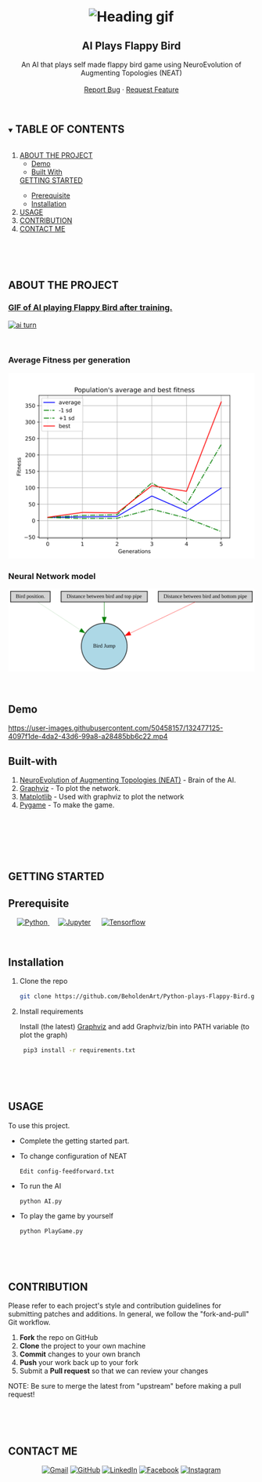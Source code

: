 <h1 align="center">
  <img src="https://media.giphy.com/media/npTd4shZ0Ms4JIXGyE/giphy.gif?cid=ecf05e47pogxlqsnalhha1qha0kbwb2winibudb1atl8slxn&rid=giphy.gif&ct=g" alt="Heading gif">
</h1>
<h2 align="center">AI Plays Flappy Bird </h2>

  <p align="center">
    An AI that plays self made flappy bird game using NeuroEvolution of Augmenting Topologies (NEAT)
    <br />
    <br />
    <a href="https://github.com/BeholdenArt/pyF1-2019/issues">Report Bug</a>
    ·
    <a href="https://github.com/BeholdenArt/pyF1-2019/issues">Request Feature</a>
  </p>
</p>


<!-- TABLE OF CONTENTS -->
<br />
<details open="open">
  <summary><h2 style="display: inline-block">TABLE OF CONTENTS</h2></summary>
  <ol>
    <li>
      <a href="#ABOUT-THE-PROJECT">ABOUT THE PROJECT</a>
      <ul>
        <li><a href="#Demo">Demo</a></li>
        <li><a href="#Built-with">Built With</a></li>
      </ul>
    </li>
      <a href="#GETTING-STARTED">GETTING STARTED</a>
      <ul>
        <li><a href="#Prerequisite">Prerequisite</a></li>
        <li><a href="#Installation">Installation</a></li>
      </ul>
    </li>
    <li><a href="#USAGE">USAGE</a></li>
    <li><a href="#CONTRIBUTION">CONTRIBUTION</a></li>
    <li><a href="#CONTACT-ME">CONTACT ME</a></li>
  </ol>
</details>


<br><br><br>
<!-- ABOUT THE PROJECT -->
## ABOUT THE PROJECT

<p align="center">
  <a href="https://github.com/BeholdenArt/Python-plays-Flappy-Bird">
      <h3>  GIF of AI playing Flappy Bird after training. </h3>
    <img src="Graph/ai turn.gif" alt="ai turn" width="960" height="540">
  </a>
</p>
<br />

<p align="left">
  <h3> Average Fitness per generation </h3>
  <a href="https://github.com/BeholdenArt/Python-plays-Flappy-Bird">
    <img src="Graph/avg_fitness.svg" alt="Average Fitness" >
  </a>
   <h3> Neural Network model </h3>
  <a href="https://github.com/BeholdenArt/Python-plays-Flappy-Bird">
    <img src="Graph/network.svg" alt="Neural Network" width="620">
  </a>
</p>
<br>


## Demo 


https://user-images.githubusercontent.com/50458157/132477125-4097f1de-4da2-43d6-99a8-a28485bb6c22.mp4



<!-- BUILT WITH -->
## Built-with
<ol>
  <li> <a href="https://neat-python.readthedocs.io/en/latest/index.html" target="_blank">NeuroEvolution of Augmenting Topologies (NEAT)</a> - Brain of the AI. </li> 
  <li> <a href="https://graphviz.org/documentation/" target="_blank">Graphviz</a> - To plot the network. </li> 
  <li> <a href="https://matplotlib.org/stable/contents.html" target="_blank">Matplotlib</a> - Used with graphviz to plot the network </li>
  <li> <a href="https://www.pygame.org/docs/" target="_blank">Pygame</a> - To make the game.</li>
</ol>
  <br>



<br><br><br>
<!-- GETTING STARTED -->
## GETTING STARTED

<!-- PREREQUISITE -->
## Prerequisite 
<p align="left" > 
    &emsp;
   <a href="https://www.python.org" target="_blank">
    <img alt="Python" src="https://img.shields.io/badge/Python%20-%2314354C.svg?logo=python&logoColor=white">
  </a>
  &emsp; 
    <a href="https://jupyter.org/install"><img alt="Jupyter" src="https://img.shields.io/badge/Jupyter%20-%23F37626.svg?logo=Jupyter&logoColor=white"></a>
  &emsp;
  </a>
  <a href="https://www.tensorflow.org/"><img alt="Tensorflow" src="https://img.shields.io/badge/TensorFlow-FF6F00?style=for-the-badge&logo=tensorflow&logoColor=white"></a>
  &emsp;
  </a>
</p>

<br>


<!--INSTALLATION -->
## Installation
<ol>
  <li> Clone the repo </li>
  
   ```sh
   git clone https://github.com/BeholdenArt/Python-plays-Flappy-Bird.git
   ```
  
  <li> Install requirements </li>
  <p>Install (the latest) <a href="https://developer.nvidia.com/cuda-downloads" alt="nvidia cuda toolkit">Graphviz</a> and add Graphviz/bin into PATH variable (to plot the graph)</p>
   
  ```sh
   pip3 install -r requirements.txt
   ```
  
</ol>



<br><br><br>
<!-- USAGE -->
## USAGE

To use this project.
*  Complete the getting started part. </li>
*  To change configuration of NEAT
    ```
    Edit config-feedforward.txt
    ```
*  To run the AI </li>
    ```
    python AI.py
    ```

*  To play the game by yourself </li>
    ```
    python PlayGame.py
    ```


<br><br><br>
<!-- CONTRIBUTING -->
## CONTRIBUTION
Please refer to each project's style and contribution guidelines for submitting patches and additions. In general, we follow the "fork-and-pull" Git workflow.

 1. **Fork** the repo on GitHub
 2. **Clone** the project to your own machine
 3. **Commit** changes to your own branch
 4. **Push** your work back up to your fork
 5. Submit a **Pull request** so that we can review your changes

NOTE: Be sure to merge the latest from "upstream" before making a pull request!



<br><br><br>
## CONTACT ME

<p align="center">
	<a href="mailto:priyanshub5645@gmail.com"><img src="https://img.icons8.com/bubbles/50/000000/gmail.png" alt="Gmail"/></a>
	<a href="https://github.com/BeholdenArt"><img src="https://img.icons8.com/bubbles/50/000000/github.png" alt="GitHub"/></a>
	<a href="https://linkedin.com/in/priyanshu-bairwa-827432190"><img src="https://img.icons8.com/bubbles/50/000000/linkedin.png" alt="LinkedIn"/></a>
	<a href="https://www.facebook.com/priyanshu.bairwa.129794"><img src="https://img.icons8.com/bubbles/50/000000/facebook-new.png" alt="Facebook"/></a>
	<a href="https://instagram.com/theblockedguy"><img src="https://img.icons8.com/bubbles/50/000000/instagram.png" alt="Instagram"/></a>
	
</p>
